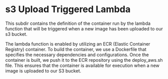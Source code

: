 # s3 Upload Triggered Lambda 

This subdir contains the definition of the container run by the lambda function that will be triggered when a new image has been uploaded to our s3 bucket. 

The lambda function is enabled by utilizing an ECR (Elastic Container Registry) container. To build the container, we use a Dockerfile that specifies the necessary dependencies and configurations. Once the container is built, we push it to the ECR repository using the deploy_aws.sh file. This ensures that the container is available for execution when a new image is uploaded to our S3 bucket.